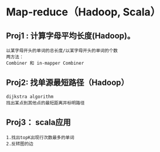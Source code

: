 Map-reduce（Hadoop, Scala）
==============
Proj1 : 计算字母平均长度(Hadoop)。
-----------
    以某字母开头的单词的总长度/以某字母开头的单词的个数
    两方法：
    Combiner 和 in-mapper Combiner 

Proj2:  找单源最短路径（Hadoop）
----------
    dijkstra algorithm
    找出某点到其他点的最短距离并标明路径

Proj3： scala应用
---------
    1.找出topK出现行次数最多的单词
    2.反转图的边

        
